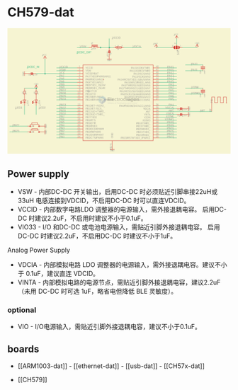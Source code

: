 
# CH579-dat

![](2024-05-06-17-35-19.png)

## Power supply 


- VSW - 内部DC-DC 开关输出，启用DC-DC 时必须贴近引脚串接22uH或33uH 电感连接到VDCID，不启用DC-DC 时可以直连VDCID。
- VCCID - 内部数字电路LDO 调整器的电源输入，需外接退耦电容。 启用DC-DC 时建议2.2uF，不启用时建议不小于0.1uF。 
- VIO33 - I/O 和DC-DC 或电池电源输入，需贴近引脚外接退耦电容。 启用DC-DC 时建议2.2uF，不启用DC-DC 时建议不小于1uF。 

Analog Power Supply
- VDCIA - 内部模拟电路 LDO 调整器的电源输入，需外接退耦电容。建议不小于 0.1uF，建议直连 VDCID。
- VINTA - 内部模拟电路的电源节点，需贴近引脚外接退耦电容，建议2.2uF（未用 DC-DC 时可选 1uF，略省电但降低 BLE 灵敏度）。


### optional 

- VIO - I/O电源输入，需贴近引脚外接退耦电容，建议不小于0.1uF。

## boards 

- [[ARM1003-dat]] - [[ethernet-dat]] - [[usb-dat]] - [[CH57x-dat]]

- [[CH579]]
